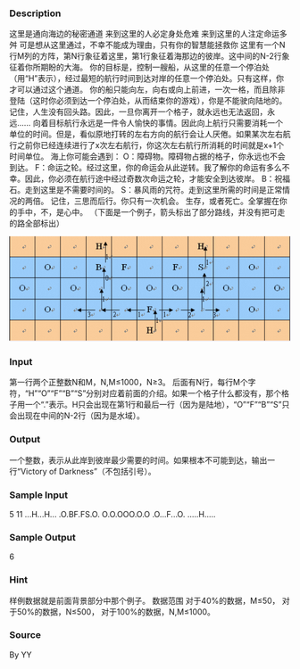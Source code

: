 
### Description
这里是通向海边的秘密通道
来到这里的人必定身处危难
来到这里的人注定命运多舛
可是想从这里通过，不幸不能成为理由，只有你的智慧能拯救你
这里有一个N行M列的方阵，第N行象征着这里，第1行象征着海那边的彼岸。这中间的N-2行象征着你所期盼的大海。
你的目标是，控制一艘船，从这里的任意一个停泊处（用“H”表示），经过最短的航行时间到达对岸的任意一个停泊处。只有这样，你才可以通过这个通道。
你的船只能向左，向右或向上前进，一次一格，而且除非登陆（这时你必须到达一个停泊处，从而结束你的游戏），你是不能驶向陆地的。
记住，人生没有回头路。因此，一旦你离开一个格子，就永远也无法返回，永远……
向着目标航行永远是一件令人愉快的事情。因此向上航行只需要消耗一个单位的时间。但是，看似原地打转的左右方向的航行会让人厌倦。如果某次左右航行之前你已经连续进行了x次左右航行，你这次左右航行所消耗的时间就是x+1个时间单位。
海上你可能会遇到：
O：障碍物。障碍物占据的格子，你永远也不会到达。
F：命运之轮。经过这里，你的命运会从此逆转。我了解你的命运有多么不幸。因此，你必须在航行途中经过奇数次命运之轮，才能安全到达彼岸。
B：祝福石。走到这里是不需要时间的。
S：暴风雨的咒符。走到这里所需的时间是正常情况的两倍。
记住，三思而后行。你只有一次机会。
生存，或者死亡。全掌握在你的手中，不，是心中。
（下面是一个例子，箭头标出了部分路线，并没有把可走的路全部标出）

![](/images/1481.jpg)
### Input
第一行两个正整数N和M，N,M≤1000，N≥3。
后面有N行，每行M个字符，“H”“O”“F”“B”“S”分别对应着前面的介绍。如果一个格子什么都没有，那个格子用一个“.”表示。H只会出现在第1行和最后一行（因为是陆地），“O”“F”“B”“S”只会出现在中间的N-2行（因为是水域）。

### Output
一个整数，表示从此岸到彼岸最少需要的时间。如果根本不可能到达，输出一行“Victory of Darkness”（不包括引号）。

### Sample Input
5 11
...H...H...
.O.BF.FS.O.
O.O.OOO.O.O
.O...F...O.
.....H.....

### Sample Output
6

### Hint
样例数据就是前面背景部分中那个例子。
数据范围
对于40%的数据，M≤50，
对于50%的数据，N≤500，
对于100%的数据，N,M≤1000。

### Source
By YY